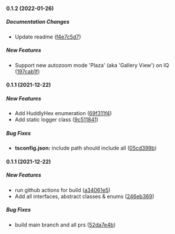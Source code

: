 #### 0.1.2 (2022-01-26)

##### Documentation Changes

*  Update readme ([f4e7c5d7](https://github.com/Huddly/sdk-interfaces/commit/f4e7c5d70d64229ddf6d035d41750d7ab8cb2119))

##### New Features

*  Support new autozoom mode 'Plaza' (aka 'Gallery View') on IQ ([197cab1f](https://github.com/Huddly/sdk-interfaces/commit/197cab1f258f414055c1b2df904e46cf21826c69))

#### 0.1.1 (2021-12-22)

##### New Features

*  Add HuddlyHex enumeration ([69f311f4](https://github.com/Huddly/sdk-interfaces/commit/69f311f41b7c6e08cf4e0f99ee18b01095ece867))
*  Add static logger class ([9c511841](https://github.com/Huddly/sdk-interfaces/commit/9c5118419ab8e05acdf440a0bc5e4d3c3603c33d))

##### Bug Fixes

* **tsconfig.json:**  include path should include all ([05cd399b](https://github.com/Huddly/sdk-interfaces/commit/05cd399b57cd1954639a1ff21f3862c6ddb201ee))

#### 0.1.1 (2021-12-22)

##### New Features

*  run github actions for build ([a34061e5](https://github.com/Huddly/sdk-interfaces/commit/a34061e5dbdc2debe1d919112af8618d81eaeea6))
*  Add all interfaces, abstract classes & enums ([246eb369](https://github.com/Huddly/sdk-interfaces/commit/246eb369274e05c994b82b427f4e8eaa1537e6f2))

##### Bug Fixes

*  build main branch and all prs ([52da7e4b](https://github.com/Huddly/sdk-interfaces/commit/52da7e4beab83868fb548c616c52eeacbf36448f))

